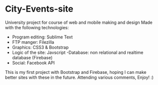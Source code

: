 # City-Events-site
University project for course of web and mobile making and design
Made with the following technologies: 
- Program editing: Sublime Text
- FTP manger: Filezilla
- Graphics: CSS3 & Bootstrap
- Logic of the site: Javscript
-Database: non relational and realtime database (Firebase)
- Social: Facebook API

This is my first project with Bootstrap and Firebase, hoping I can make better sites with these in the future. 
Attending various comments, Enjoy! :)
